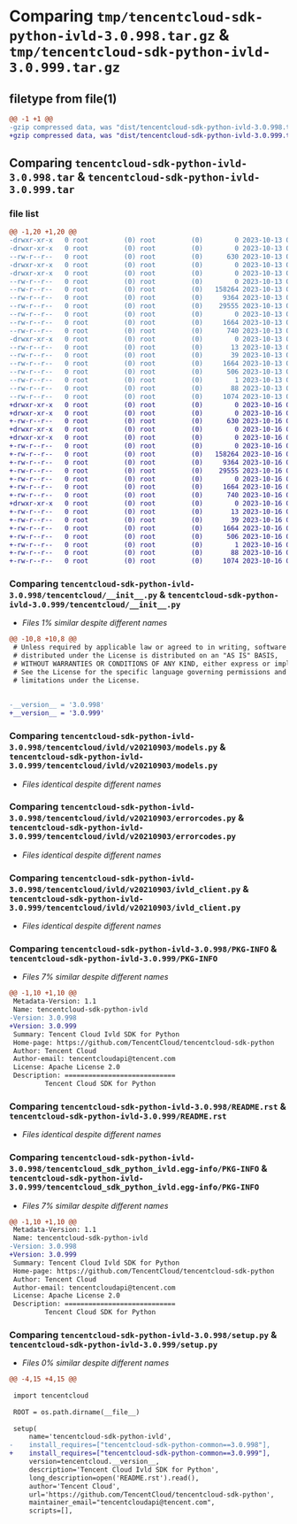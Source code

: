 # Comparing `tmp/tencentcloud-sdk-python-ivld-3.0.998.tar.gz` & `tmp/tencentcloud-sdk-python-ivld-3.0.999.tar.gz`

## filetype from file(1)

```diff
@@ -1 +1 @@
-gzip compressed data, was "dist/tencentcloud-sdk-python-ivld-3.0.998.tar", last modified: Fri Oct 13 00:30:56 2023, max compression
+gzip compressed data, was "dist/tencentcloud-sdk-python-ivld-3.0.999.tar", last modified: Mon Oct 16 00:30:05 2023, max compression
```

## Comparing `tencentcloud-sdk-python-ivld-3.0.998.tar` & `tencentcloud-sdk-python-ivld-3.0.999.tar`

### file list

```diff
@@ -1,20 +1,20 @@
-drwxr-xr-x   0 root         (0) root         (0)        0 2023-10-13 00:30:56.000000 tencentcloud-sdk-python-ivld-3.0.998/
-drwxr-xr-x   0 root         (0) root         (0)        0 2023-10-13 00:30:56.000000 tencentcloud-sdk-python-ivld-3.0.998/tencentcloud/
--rw-r--r--   0 root         (0) root         (0)      630 2023-10-13 00:30:56.000000 tencentcloud-sdk-python-ivld-3.0.998/tencentcloud/__init__.py
-drwxr-xr-x   0 root         (0) root         (0)        0 2023-10-13 00:30:56.000000 tencentcloud-sdk-python-ivld-3.0.998/tencentcloud/ivld/
-drwxr-xr-x   0 root         (0) root         (0)        0 2023-10-13 00:30:56.000000 tencentcloud-sdk-python-ivld-3.0.998/tencentcloud/ivld/v20210903/
--rw-r--r--   0 root         (0) root         (0)        0 2023-10-13 00:30:56.000000 tencentcloud-sdk-python-ivld-3.0.998/tencentcloud/ivld/v20210903/__init__.py
--rw-r--r--   0 root         (0) root         (0)   158264 2023-10-13 00:30:56.000000 tencentcloud-sdk-python-ivld-3.0.998/tencentcloud/ivld/v20210903/models.py
--rw-r--r--   0 root         (0) root         (0)     9364 2023-10-13 00:30:56.000000 tencentcloud-sdk-python-ivld-3.0.998/tencentcloud/ivld/v20210903/errorcodes.py
--rw-r--r--   0 root         (0) root         (0)    29555 2023-10-13 00:30:56.000000 tencentcloud-sdk-python-ivld-3.0.998/tencentcloud/ivld/v20210903/ivld_client.py
--rw-r--r--   0 root         (0) root         (0)        0 2023-10-13 00:30:56.000000 tencentcloud-sdk-python-ivld-3.0.998/tencentcloud/ivld/__init__.py
--rw-r--r--   0 root         (0) root         (0)     1664 2023-10-13 00:30:56.000000 tencentcloud-sdk-python-ivld-3.0.998/PKG-INFO
--rw-r--r--   0 root         (0) root         (0)      740 2023-10-13 00:30:56.000000 tencentcloud-sdk-python-ivld-3.0.998/README.rst
-drwxr-xr-x   0 root         (0) root         (0)        0 2023-10-13 00:30:56.000000 tencentcloud-sdk-python-ivld-3.0.998/tencentcloud_sdk_python_ivld.egg-info/
--rw-r--r--   0 root         (0) root         (0)       13 2023-10-13 00:30:56.000000 tencentcloud-sdk-python-ivld-3.0.998/tencentcloud_sdk_python_ivld.egg-info/top_level.txt
--rw-r--r--   0 root         (0) root         (0)       39 2023-10-13 00:30:56.000000 tencentcloud-sdk-python-ivld-3.0.998/tencentcloud_sdk_python_ivld.egg-info/requires.txt
--rw-r--r--   0 root         (0) root         (0)     1664 2023-10-13 00:30:56.000000 tencentcloud-sdk-python-ivld-3.0.998/tencentcloud_sdk_python_ivld.egg-info/PKG-INFO
--rw-r--r--   0 root         (0) root         (0)      506 2023-10-13 00:30:56.000000 tencentcloud-sdk-python-ivld-3.0.998/tencentcloud_sdk_python_ivld.egg-info/SOURCES.txt
--rw-r--r--   0 root         (0) root         (0)        1 2023-10-13 00:30:56.000000 tencentcloud-sdk-python-ivld-3.0.998/tencentcloud_sdk_python_ivld.egg-info/dependency_links.txt
--rw-r--r--   0 root         (0) root         (0)       88 2023-10-13 00:30:56.000000 tencentcloud-sdk-python-ivld-3.0.998/setup.cfg
--rw-r--r--   0 root         (0) root         (0)     1074 2023-10-13 00:30:56.000000 tencentcloud-sdk-python-ivld-3.0.998/setup.py
+drwxr-xr-x   0 root         (0) root         (0)        0 2023-10-16 00:30:05.000000 tencentcloud-sdk-python-ivld-3.0.999/
+drwxr-xr-x   0 root         (0) root         (0)        0 2023-10-16 00:30:05.000000 tencentcloud-sdk-python-ivld-3.0.999/tencentcloud/
+-rw-r--r--   0 root         (0) root         (0)      630 2023-10-16 00:30:05.000000 tencentcloud-sdk-python-ivld-3.0.999/tencentcloud/__init__.py
+drwxr-xr-x   0 root         (0) root         (0)        0 2023-10-16 00:30:05.000000 tencentcloud-sdk-python-ivld-3.0.999/tencentcloud/ivld/
+drwxr-xr-x   0 root         (0) root         (0)        0 2023-10-16 00:30:05.000000 tencentcloud-sdk-python-ivld-3.0.999/tencentcloud/ivld/v20210903/
+-rw-r--r--   0 root         (0) root         (0)        0 2023-10-16 00:30:05.000000 tencentcloud-sdk-python-ivld-3.0.999/tencentcloud/ivld/v20210903/__init__.py
+-rw-r--r--   0 root         (0) root         (0)   158264 2023-10-16 00:30:05.000000 tencentcloud-sdk-python-ivld-3.0.999/tencentcloud/ivld/v20210903/models.py
+-rw-r--r--   0 root         (0) root         (0)     9364 2023-10-16 00:30:05.000000 tencentcloud-sdk-python-ivld-3.0.999/tencentcloud/ivld/v20210903/errorcodes.py
+-rw-r--r--   0 root         (0) root         (0)    29555 2023-10-16 00:30:05.000000 tencentcloud-sdk-python-ivld-3.0.999/tencentcloud/ivld/v20210903/ivld_client.py
+-rw-r--r--   0 root         (0) root         (0)        0 2023-10-16 00:30:05.000000 tencentcloud-sdk-python-ivld-3.0.999/tencentcloud/ivld/__init__.py
+-rw-r--r--   0 root         (0) root         (0)     1664 2023-10-16 00:30:05.000000 tencentcloud-sdk-python-ivld-3.0.999/PKG-INFO
+-rw-r--r--   0 root         (0) root         (0)      740 2023-10-16 00:30:05.000000 tencentcloud-sdk-python-ivld-3.0.999/README.rst
+drwxr-xr-x   0 root         (0) root         (0)        0 2023-10-16 00:30:05.000000 tencentcloud-sdk-python-ivld-3.0.999/tencentcloud_sdk_python_ivld.egg-info/
+-rw-r--r--   0 root         (0) root         (0)       13 2023-10-16 00:30:05.000000 tencentcloud-sdk-python-ivld-3.0.999/tencentcloud_sdk_python_ivld.egg-info/top_level.txt
+-rw-r--r--   0 root         (0) root         (0)       39 2023-10-16 00:30:05.000000 tencentcloud-sdk-python-ivld-3.0.999/tencentcloud_sdk_python_ivld.egg-info/requires.txt
+-rw-r--r--   0 root         (0) root         (0)     1664 2023-10-16 00:30:05.000000 tencentcloud-sdk-python-ivld-3.0.999/tencentcloud_sdk_python_ivld.egg-info/PKG-INFO
+-rw-r--r--   0 root         (0) root         (0)      506 2023-10-16 00:30:05.000000 tencentcloud-sdk-python-ivld-3.0.999/tencentcloud_sdk_python_ivld.egg-info/SOURCES.txt
+-rw-r--r--   0 root         (0) root         (0)        1 2023-10-16 00:30:05.000000 tencentcloud-sdk-python-ivld-3.0.999/tencentcloud_sdk_python_ivld.egg-info/dependency_links.txt
+-rw-r--r--   0 root         (0) root         (0)       88 2023-10-16 00:30:05.000000 tencentcloud-sdk-python-ivld-3.0.999/setup.cfg
+-rw-r--r--   0 root         (0) root         (0)     1074 2023-10-16 00:30:05.000000 tencentcloud-sdk-python-ivld-3.0.999/setup.py
```

### Comparing `tencentcloud-sdk-python-ivld-3.0.998/tencentcloud/__init__.py` & `tencentcloud-sdk-python-ivld-3.0.999/tencentcloud/__init__.py`

 * *Files 1% similar despite different names*

```diff
@@ -10,8 +10,8 @@
 # Unless required by applicable law or agreed to in writing, software
 # distributed under the License is distributed on an "AS IS" BASIS,
 # WITHOUT WARRANTIES OR CONDITIONS OF ANY KIND, either express or implied.
 # See the License for the specific language governing permissions and
 # limitations under the License.
 
 
-__version__ = '3.0.998'
+__version__ = '3.0.999'
```

### Comparing `tencentcloud-sdk-python-ivld-3.0.998/tencentcloud/ivld/v20210903/models.py` & `tencentcloud-sdk-python-ivld-3.0.999/tencentcloud/ivld/v20210903/models.py`

 * *Files identical despite different names*

### Comparing `tencentcloud-sdk-python-ivld-3.0.998/tencentcloud/ivld/v20210903/errorcodes.py` & `tencentcloud-sdk-python-ivld-3.0.999/tencentcloud/ivld/v20210903/errorcodes.py`

 * *Files identical despite different names*

### Comparing `tencentcloud-sdk-python-ivld-3.0.998/tencentcloud/ivld/v20210903/ivld_client.py` & `tencentcloud-sdk-python-ivld-3.0.999/tencentcloud/ivld/v20210903/ivld_client.py`

 * *Files identical despite different names*

### Comparing `tencentcloud-sdk-python-ivld-3.0.998/PKG-INFO` & `tencentcloud-sdk-python-ivld-3.0.999/PKG-INFO`

 * *Files 7% similar despite different names*

```diff
@@ -1,10 +1,10 @@
 Metadata-Version: 1.1
 Name: tencentcloud-sdk-python-ivld
-Version: 3.0.998
+Version: 3.0.999
 Summary: Tencent Cloud Ivld SDK for Python
 Home-page: https://github.com/TencentCloud/tencentcloud-sdk-python
 Author: Tencent Cloud
 Author-email: tencentcloudapi@tencent.com
 License: Apache License 2.0
 Description: ============================
         Tencent Cloud SDK for Python
```

### Comparing `tencentcloud-sdk-python-ivld-3.0.998/README.rst` & `tencentcloud-sdk-python-ivld-3.0.999/README.rst`

 * *Files identical despite different names*

### Comparing `tencentcloud-sdk-python-ivld-3.0.998/tencentcloud_sdk_python_ivld.egg-info/PKG-INFO` & `tencentcloud-sdk-python-ivld-3.0.999/tencentcloud_sdk_python_ivld.egg-info/PKG-INFO`

 * *Files 7% similar despite different names*

```diff
@@ -1,10 +1,10 @@
 Metadata-Version: 1.1
 Name: tencentcloud-sdk-python-ivld
-Version: 3.0.998
+Version: 3.0.999
 Summary: Tencent Cloud Ivld SDK for Python
 Home-page: https://github.com/TencentCloud/tencentcloud-sdk-python
 Author: Tencent Cloud
 Author-email: tencentcloudapi@tencent.com
 License: Apache License 2.0
 Description: ============================
         Tencent Cloud SDK for Python
```

### Comparing `tencentcloud-sdk-python-ivld-3.0.998/setup.py` & `tencentcloud-sdk-python-ivld-3.0.999/setup.py`

 * *Files 0% similar despite different names*

```diff
@@ -4,15 +4,15 @@
 
 import tencentcloud
 
 ROOT = os.path.dirname(__file__)
 
 setup(
     name='tencentcloud-sdk-python-ivld',
-    install_requires=["tencentcloud-sdk-python-common==3.0.998"],
+    install_requires=["tencentcloud-sdk-python-common==3.0.999"],
     version=tencentcloud.__version__,
     description='Tencent Cloud Ivld SDK for Python',
     long_description=open('README.rst').read(),
     author='Tencent Cloud',
     url='https://github.com/TencentCloud/tencentcloud-sdk-python',
     maintainer_email="tencentcloudapi@tencent.com",
     scripts=[],
```

